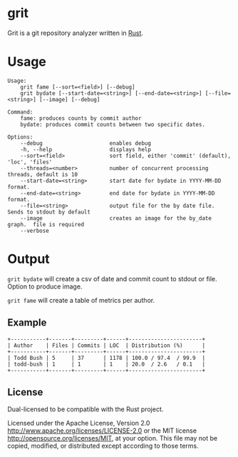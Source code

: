 # grit
Grit is a git repository analyzer written in [Rust](https://github.om/rust-lang).

# Usage
```
Usage:
    grit fame [--sort=<field>] [--debug]
    grit bydate [--start-date=<string>] [--end-date=<string>] [--file=<string>] [--image] [--debug]

Command:
    fame: produces counts by commit author
    bydate: produces commit counts between two specific dates.

Options:
    --debug                     enables debug
    -h, --help                  displays help
    --sort=<field>              sort field, either 'commit' (default), 'loc', 'files'
    --threads=<number>          number of concurrent processing threads, default is 10
    --start-date=<string>       start date for bydate in YYYY-MM-DD format.
    --end-date=<string>         end date for bydate in YYYY-MM-DD format.
    --file=<string>             output file for the by date file.  Sends to stdout by default
    --image                     creates an image for the by_date graph.  file is required
    --verbose
```

# Output

```grit bydate``` will create a csv of date and commit count to stdout or file.  Option to produce image.

```grit fame``` will create a table of metrics per author.

## Example

```
+-----------+-------+---------+------+-----------------------+
| Author    | Files | Commits | LOC  | Distribution (%)      |
+-----------+-------+---------+------+-----------------------+
| Todd Bush | 5     | 37      | 1178 | 100.0 / 97.4  / 99.9  |
| todd-bush | 1     | 1       | 1    | 20.0  / 2.6   / 0.1   |
+-----------+-------+---------+------+-----------------------+
```

License
-------

Dual-licensed to be compatible with the Rust project.

Licensed under the Apache License, Version 2.0
http://www.apache.org/licenses/LICENSE-2.0 or the MIT license
http://opensource.org/licenses/MIT, at your
option. This file may not be copied, modified, or distributed
except according to those terms.
